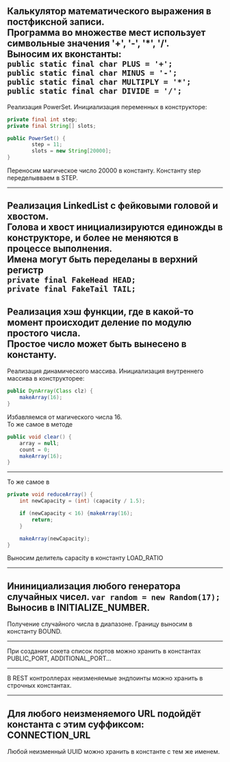 Калькулятор математического выражения в постфиксной записи.  
Программа во множестве мест использует символьные значения '+', '-', '*', '/'.  
Выносим их вконстанты:  
`public static final char PLUS = '+';`  
`public static final char MINUS = '-';`  
`public static final char MULTIPLY = '*';`  
`public static final char DIVIDE = '/';`
---
Реализация PowerSet. Инициализация переменных в конструкторе:
```java
private final int step;
private final String[] slots;

public PowerSet() {
        step = 11;
        slots = new String[20000];
}
```
Переносим магическое число 20000 в константу. Константу step переделывваем в STEP.

---
Реализация LinkedList с фейковыми головой и хвостом.  
Голова и хвост инициализируются единожды в конструкторе, и более не меняются в процессе выполнения.  
Имена могут быть переделаны в верхний регистр  
`private final FakeHead HEAD;`  
`private final FakeTail TAIL;`
---
Реализация хэш функции, где в какой-то момент происходит деление по модулю простого числа.  
Простое число может быть вынесено в константу.
---
Реализация динамического массива. Инициализация внутреннего массива в конструкторее:
```java
public DynArray(Class clz) {
    makeArray(16);
}
```
Избавляемся от магического числа 16.  
То же самое в методе 
```java
public void clear() {
    array = null;
    count = 0;
    makeArray(16);
}
```
---
То же самое в 
```java
private void reduceArray() {
    int newCapacity = (int) (capacity / 1.5);

    if (newCapacity < 16) {makeArray(16);
        return;
    }

    makeArray(newCapacity);
}
```
Выносим делитель capacity в константу LOAD_RATIO  

---
Ининициализация любого генератора случайных чисел.
`var random = new Random(17);`
Выносив в INITIALIZE_NUMBER.
---
Получение случайного числа в диапазоне. Границу выносим в константу BOUND.

---
При создании сокета список портов можно хранить в константах PUBLIC_PORT, ADDITIONAL_PORT...

---
В REST контроллерах неизменяемые эндпоинты можно хранить в строчных константах.

---
Для любого неизменяемого URL подойдёт константа с этим суффиксом:
CONNECTION_URL
---
Любой неизменный UUID можно хранить в константе с тем же именем.